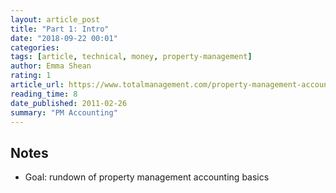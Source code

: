 ```yaml
---
layout: article_post
title: "Part 1: Intro"
date: "2018-09-22 00:01"
categories:
tags: [article, technical, money, property-management]
author: Emma Shean
rating: 1
article_url: https://www.totalmanagement.com/property-management-accounting-part-1-of-6/
reading_time: 8
date_published: 2011-02-26
summary: "PM Accounting"
---
```


## Notes

* Goal: rundown of property management accounting basics
